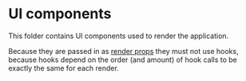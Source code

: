 # UI components

This folder contains UI components used to render the application.

Because they are passed in as
[render props](https://reactjs.org/docs/render-props.html) they must not use
hooks, because hooks depend on the order (and amount) of hook calls to be
exactly the same for each render.
